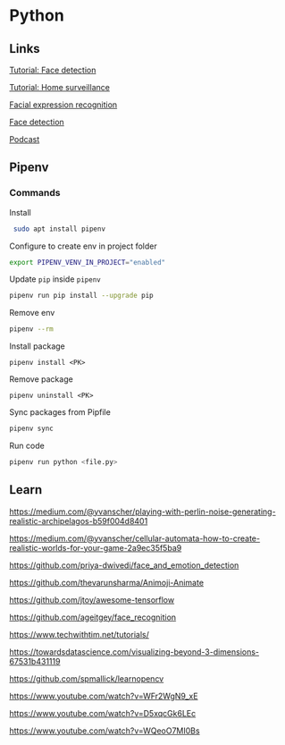 # Python

## Links

[Tutorial: Face detection](https://github.com/marlenezw/face-and-body-detector-with-mediapipe)

[Tutorial: Home surveillance](https://github.com/harshitroy2605/Home-surveillance-system-using-Python?ref=morioh.com&utm_source=morioh.com)

[Facial expression recognition](https://github.com/rondinellimorais/facial-expression-recognition)

[Face detection](https://github.com/computervisioneng/face-attendance-system?ref=morioh.com&utm_source=morioh.com)

[Podcast](https://talkpython.fm/episodes/all)

## Pipenv

###  Commands

Install

`````bash
 sudo apt install pipenv
`````

Configure to create env in project folder

```bash
export PIPENV_VENV_IN_PROJECT="enabled"
```

Update `pip` inside `pipenv`

```bash
pipenv run pip install --upgrade pip
```

Remove env

```bash
pipenv --rm
```

Install package

```b
pipenv install <PK>
```

Remove package

```ba
pipenv uninstall <PK> 
```

Sync packages from Pipfile

```bash
pipenv sync
```

Run code

```bash
pipenv run python <file.py>
```

## Learn

https://medium.com/@yvanscher/playing-with-perlin-noise-generating-realistic-archipelagos-b59f004d8401

https://medium.com/@yvanscher/cellular-automata-how-to-create-realistic-worlds-for-your-game-2a9ec35f5ba9

https://github.com/priya-dwivedi/face_and_emotion_detection

https://github.com/thevarunsharma/Animoji-Animate

https://github.com/jtoy/awesome-tensorflow

https://github.com/ageitgey/face_recognition

https://www.techwithtim.net/tutorials/

https://towardsdatascience.com/visualizing-beyond-3-dimensions-67531b431119

https://github.com/spmallick/learnopencv

https://www.youtube.com/watch?v=WFr2WgN9_xE

https://www.youtube.com/watch?v=D5xqcGk6LEc

https://www.youtube.com/watch?v=WQeoO7MI0Bs

